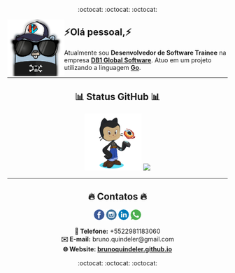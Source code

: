 <p align="center">
  :octocat: :octocat: :octocat:
</p>

<img align="left" width="130" height="130" src="/assets/images/gopher.png">

<p align="center">
    <h2>⚡Olá pessoal,⚡</h2>
    Atualmente sou <strong>Desenvolvedor de Software Trainee</strong> na empresa <a href="https://db1global.com/"><strong>DB1 Global Software</strong></a>. Atuo em um projeto utilizando a linguagem <a href="https://golang.org"><strong>Go</strong></a>.
</p>

___

<h2 align="center">📊 Status GitHub 📊</h2>
  <p align="center">
    <img width="130" height="130" src="/assets/images/octocat.png">
    <img src="https://github-readme-stats.vercel.app/api/top-langs/?username=brunoquindeler&layout=compact&theme=react"> 
  </p>

___

<h2 align="center">🔥 Contatos 🔥</h2>
<p align="center">
  <a href="https://facebook.com/brunoquindeler" target="_blank"><img src="/assets/images/facebook.png"></a> 
  <a href="https://instagram.com/brunoquindeler" target="_blank"><img src="/assets/images/instagram.png"></a>  
  <a href="https://linkedin.com/in/brunofq" target="_blank"><img src="/assets/images/linkedin.png"></a>
  <a href="https://api.whatsapp.com/send?phone=5522981183060&text=Ol%C3%A1%2C%20Bruno%20Quindeler!!" target="_blank"><img src="/assets/images/whatsapp.png"></a>
</p>

<p align="center">
  <strong>📱 Telefone:</strong> +5522981183060
  <br>
  <strong>✉️ E-mail:</strong> bruno.quindeler@gmail.com
  <br>
  <strong>🌐 Website: <a href="https://brunoquindeler.github.io">brunoquindeler.github.io</a></strong>
</p>

<p align="center">
  :octocat: :octocat: :octocat:
</p>
